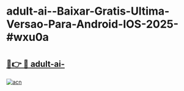 # adult-ai--Baixar-Gratis-Ultima-Versao-Para-Android-IOS-2025-#wxu0a

# <h2><a href="https://ainizakaria.my?title=adult-ai-&ref=22M">🔗👉 🔴 adult-ai-</a></h2>

[![acn](https://github.com/user-attachments/assets/0f9c940e-d8b0-45ae-aac7-cd30a18b3e1c)](https://ainizakaria.my?title=adult-ai-&ref=22M)

